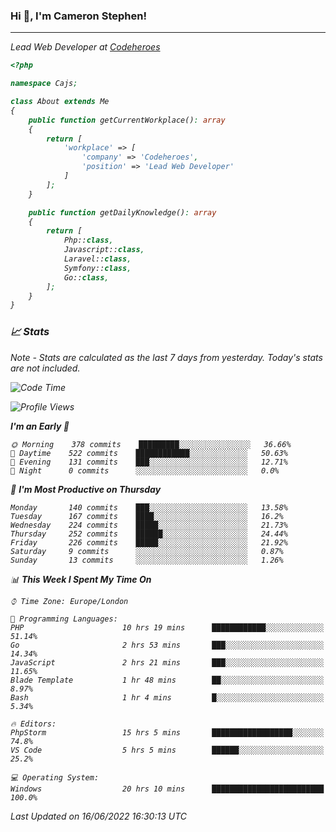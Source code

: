 ### Hi 👋, I'm Cameron Stephen!
<hr>
<p><em>Lead Web Developer at <a href="https://codeheroes.co.uk">Codeheroes</a></p>


```php
<?php

namespace Cajs;

class About extends Me
{
    public function getCurrentWorkplace(): array
    {
        return [
            'workplace' => [
                'company' => 'Codeheroes',
                'position' => 'Lead Web Developer'
            ]
        ];
    }

    public function getDailyKnowledge(): array
    {
        return [
            Php::class,
            Javascript::class,
            Laravel::class,
            Symfony::class,
            Go::class,
        ];
    }
}
```

### 📈 Stats
<p><em>Note - Stats are calculated as the last 7 days from yesterday. Today's stats are not included.</em></p>


<!--START_SECTION:waka-->
![Code Time](http://img.shields.io/badge/Code%20Time-2%2C947%20hrs%2017%20mins-blue)

![Profile Views](http://img.shields.io/badge/Profile%20Views-0-blue)

**I'm an Early 🐤** 

```text
🌞 Morning    378 commits    █████████░░░░░░░░░░░░░░░░   36.66% 
🌆 Daytime    522 commits    ████████████░░░░░░░░░░░░░   50.63% 
🌃 Evening    131 commits    ███░░░░░░░░░░░░░░░░░░░░░░   12.71% 
🌙 Night      0 commits      ░░░░░░░░░░░░░░░░░░░░░░░░░   0.0%

```
📅 **I'm Most Productive on Thursday** 

```text
Monday       140 commits    ███░░░░░░░░░░░░░░░░░░░░░░   13.58% 
Tuesday      167 commits    ████░░░░░░░░░░░░░░░░░░░░░   16.2% 
Wednesday    224 commits    █████░░░░░░░░░░░░░░░░░░░░   21.73% 
Thursday     252 commits    ██████░░░░░░░░░░░░░░░░░░░   24.44% 
Friday       226 commits    █████░░░░░░░░░░░░░░░░░░░░   21.92% 
Saturday     9 commits      ░░░░░░░░░░░░░░░░░░░░░░░░░   0.87% 
Sunday       13 commits     ░░░░░░░░░░░░░░░░░░░░░░░░░   1.26%

```


📊 **This Week I Spent My Time On** 

```text
⌚︎ Time Zone: Europe/London

💬 Programming Languages: 
PHP                      10 hrs 19 mins      ████████████░░░░░░░░░░░░░   51.14% 
Go                       2 hrs 53 mins       ███░░░░░░░░░░░░░░░░░░░░░░   14.34% 
JavaScript               2 hrs 21 mins       ███░░░░░░░░░░░░░░░░░░░░░░   11.65% 
Blade Template           1 hr 48 mins        ██░░░░░░░░░░░░░░░░░░░░░░░   8.97% 
Bash                     1 hr 4 mins         █░░░░░░░░░░░░░░░░░░░░░░░░   5.34%

🔥 Editors: 
PhpStorm                 15 hrs 5 mins       ██████████████████░░░░░░░   74.8% 
VS Code                  5 hrs 5 mins        ██████░░░░░░░░░░░░░░░░░░░   25.2%

💻 Operating System: 
Windows                  20 hrs 10 mins      █████████████████████████   100.0%

```


 Last Updated on 16/06/2022 16:30:13 UTC
<!--END_SECTION:waka-->
